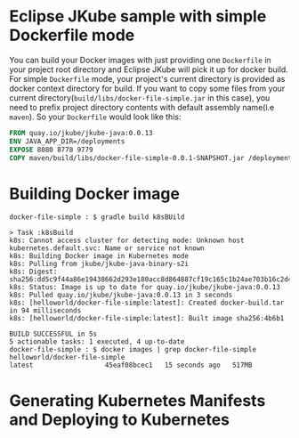 # Eclipse JKube sample with simple Dockerfile mode

You can build your Docker images with just providing one `Dockerfile` in your project root directory and Eclipse JKube
will pick it up for docker build. 
For simple `Dockerfile` mode, your project's current directory is provided as docker context directory for build.
If you want to copy some files from your current directory(`build/libs/docker-file-simple.jar` in this case), you need
to prefix project directory contents with default assembly name(i.e `maven`). So your `Dockerfile` would look like this:
```Dockerfile
FROM quay.io/jkube/jkube-java:0.0.13
ENV JAVA_APP_DIR=/deployments
EXPOSE 8080 8778 9779
COPY maven/build/libs/docker-file-simple-0.0.1-SNAPSHOT.jar /deployments/
```

# Building Docker image
```shell script
docker-file-simple : $ gradle build k8sBUild

> Task :k8sBuild
k8s: Cannot access cluster for detecting mode: Unknown host kubernetes.default.svc: Name or service not known
k8s: Building Docker image in Kubernetes mode
k8s: Pulling from jkube/jkube-java-binary-s2i
k8s: Digest: sha256:dd5c9f44a86e19438662d293e180acc8d864887cf19c165c1b24ae703b16c2d4
k8s: Status: Image is up to date for quay.io/jkube/jkube-java:0.0.13
k8s: Pulled quay.io/jkube/jkube-java:0.0.13 in 3 seconds
k8s: [helloworld/docker-file-simple:latest]: Created docker-build.tar in 94 milliseconds
k8s: [helloworld/docker-file-simple:latest]: Built image sha256:4b6b1

BUILD SUCCESSFUL in 5s
5 actionable tasks: 1 executed, 4 up-to-date
docker-file-simple : $ docker images | grep docker-file-simple
helloworld/docker-file-simple                                                latest                  45eaf08bcec1   15 seconds ago   517MB
```

# Generating Kubernetes Manifests and Deploying to Kubernetes
```shell script
```

